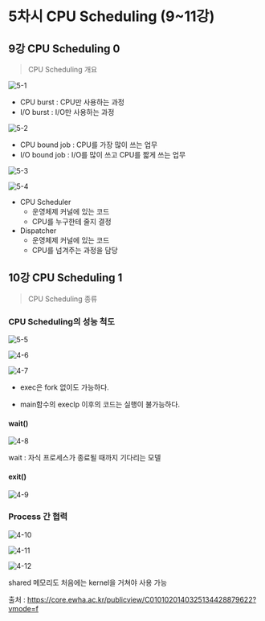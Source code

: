 



# 5차시 CPU Scheduling (9~11강)

## 9강 CPU Scheduling 0

>  CPU Scheduling 개요

![5-1](./Images/5-1.PNG)

- CPU burst : CPU만 사용하는 과정
- I/O burst : I/O만 사용하는 과정



![5-2](./Images/5-2.PNG)



- CPU bound job : CPU를 가장 많이 쓰는 업무
- I/O bound job : I/O를 많이 쓰고 CPU를 짧게 쓰는 업무







![5-3](./Images/5-3.PNG)



![5-4](./Images/5-4.PNG)

- CPU Scheduler
  - 운영체제 커널에 있는 코드
  - CPU를 누구한테 줄지 결정
- Dispatcher
  - 운영체제 커널에 있는 코드
  - CPU를 넘겨주는 과정을 담당





## 10강 CPU Scheduling 1

> CPU Scheduling 종류



### CPU Scheduling의 성능 척도

![5-5](./Images/5-5.PNG)



![4-6](./Images/4-6.PNG)





![4-7](./Images/4-7.PNG)



- exec은 fork 없이도 가능하다.

- main함수의 execlp 이후의 코드는 실행이 불가능하다.



#### wait()

![4-8](./Images/4-8.PNG)

wait : 자식 프로세스가 종료될 때까지 기다리는 모델



#### exit()

![4-9](./Images/4-9.PNG)



### Process 간 협력

![4-10](./Images/4-10.PNG)



![4-11](./Images/4-11.PNG)



![4-12](./Images/4-12.PNG)

shared 메모리도 처음에는 kernel을 거쳐야 사용 가능











출처 : https://core.ewha.ac.kr/publicview/C0101020140325134428879622?vmode=f
